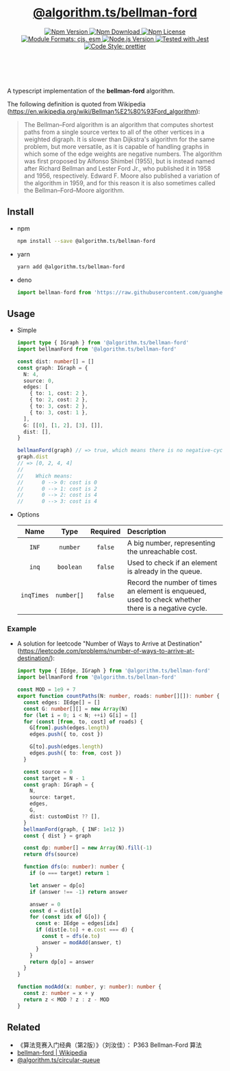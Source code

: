 <header>
  <h1 align="center">
    <a href="https://github.com/guanghechen/algorithm.ts/tree/main/packages/bellman-ford#readme">@algorithm.ts/bellman-ford</a>
  </h1>
  <div align="center">
    <a href="https://www.npmjs.com/package/@algorithm.ts/bellman-ford">
      <img
        alt="Npm Version"
        src="https://img.shields.io/npm/v/@algorithm.ts/bellman-ford.svg"
      />
    </a>
    <a href="https://www.npmjs.com/package/@algorithm.ts/bellman-ford">
      <img
        alt="Npm Download"
        src="https://img.shields.io/npm/dm/@algorithm.ts/bellman-ford.svg"
      />
    </a>
    <a href="https://www.npmjs.com/package/@algorithm.ts/bellman-ford">
      <img
        alt="Npm License"
        src="https://img.shields.io/npm/l/@algorithm.ts/bellman-ford.svg"
      />
    </a>
    <a href="#install">
      <img
        alt="Module Formats: cjs, esm"
        src="https://img.shields.io/badge/module_formats-cjs%2C%20esm-green.svg"
      />
    </a>
    <a href="https://github.com/nodejs/node">
      <img
        alt="Node.js Version"
        src="https://img.shields.io/node/v/@algorithm.ts/bellman-ford"
      />
    </a>
    <a href="https://github.com/facebook/jest">
      <img
        alt="Tested with Jest"
        src="https://img.shields.io/badge/tested_with-jest-9c465e.svg"
      />
    </a>
    <a href="https://github.com/prettier/prettier">
      <img
        alt="Code Style: prettier"
        src="https://img.shields.io/badge/code_style-prettier-ff69b4.svg?style=flat-square"
      />
    </a>
  </div>
</header>
<br/>


A typescript implementation of the **bellman-ford** algorithm.

The following definition is quoted from Wikipedia (https://en.wikipedia.org/wiki/Bellman%E2%80%93Ford_algorithm):

> The Bellman–Ford algorithm is an algorithm that computes shortest paths from a single source
> vertex to all of the other vertices in a weighted digraph. It is slower than Dijkstra's algorithm
> for the same problem, but more versatile, as it is capable of handling graphs in which some of
> the edge weights are negative numbers. The algorithm was first proposed by Alfonso Shimbel (1955),
> but is instead named after Richard Bellman and Lester Ford Jr., who published it in 1958 and 1956,
> respectively. Edward F. Moore also published a variation of the algorithm in 1959, and for this
> reason it is also sometimes called the Bellman–Ford–Moore algorithm.


## Install

* npm

  ```bash
  npm install --save @algorithm.ts/bellman-ford
  ```

* yarn

  ```bash
  yarn add @algorithm.ts/bellman-ford
  ```

* deno

  ```typescript
  import bellman-ford from 'https://raw.githubusercontent.com/guanghechen/algorithm.ts/main/packages/bellman-ford/src/index.ts'
  ```

## Usage

* Simple

  ```typescript
  import type { IGraph } from '@algorithm.ts/bellman-ford'
  import bellmanFord from '@algorithm.ts/bellman-ford'

  const dist: number[] = []
  const graph: IGraph = {
    N: 4,
    source: 0,
    edges: [
      { to: 1, cost: 2 },
      { to: 2, cost: 2 },
      { to: 3, cost: 2 },
      { to: 3, cost: 1 },
    ],
    G: [[0], [1, 2], [3], []],
    dist: [],
  }

  bellmanFord(graph) // => true, which means there is no negative-cycle.
  graph.dist
  // => [0, 2, 4, 4]
  // 
  //    Which means:
  //      0 --> 0: cost is 0
  //      0 --> 1: cost is 2
  //      0 --> 2: cost is 4
  //      0 --> 3: cost is 4
  ```

* Options

  Name        | Type        | Required  | Description
  :----------:|:-----------:|:---------:|:----------------
  `INF`       | `number`    | `false`   | A big number, representing the unreachable cost.
  `inq`       | `boolean`   | `false`   | Used to check if an element is already in the queue.
  `inqTimes`  | `number[]`  | `false`   | Record the number of times an element is enqueued, used to check whether there is a negative cycle.


### Example

* A solution for leetcode "Number of Ways to Arrive at Destination"
  (https://leetcode.com/problems/number-of-ways-to-arrive-at-destination/):

  ```typescript
  import type { IEdge, IGraph } from '@algorithm.ts/bellman-ford'
  import bellmanFord from '@algorithm.ts/bellman-ford'

  const MOD = 1e9 + 7
  export function countPaths(N: number, roads: number[][]): number {
    const edges: IEdge[] = []
    const G: number[][] = new Array(N)
    for (let i = 0; i < N; ++i) G[i] = []
    for (const [from, to, cost] of roads) {
      G[from].push(edges.length)
      edges.push({ to, cost })

      G[to].push(edges.length)
      edges.push({ to: from, cost })
    }

    const source = 0
    const target = N - 1
    const graph: IGraph = {
      N,
      source: target,
      edges,
      G,
      dist: customDist ?? [],
    }
    bellmanFord(graph, { INF: 1e12 })
    const { dist } = graph

    const dp: number[] = new Array(N).fill(-1)
    return dfs(source)

    function dfs(o: number): number {
      if (o === target) return 1

      let answer = dp[o]
      if (answer !== -1) return answer

      answer = 0
      const d = dist[o]
      for (const idx of G[o]) {
        const e: IEdge = edges[idx]
        if (dist[e.to] + e.cost === d) {
          const t = dfs(e.to)
          answer = modAdd(answer, t)
        }
      }
      return dp[o] = answer
    }
  }

  function modAdd(x: number, y: number): number {
    const z: number = x + y
    return z < MOD ? z : z - MOD
  }
  ```


## Related

* 《算法竞赛入门经典（第2版）》（刘汝佳）： P363 Bellman-Ford 算法
* [bellman-ford | Wikipedia][wikipedia-bellman-ford]
* [@algorithm.ts/circular-queue][]


[homepage]: https://github.com/guanghechen/algorithm.ts/tree/main/packages/bellman-ford#readme
[wikipedia-bellman-ford]: https://en.wikipedia.org/wiki/Bellman%E2%80%93Ford_algorithm
[@algorithm.ts/circular-queue]: https://github.com/guanghechen/algorithm.ts/tree/main/packages/circular-queue